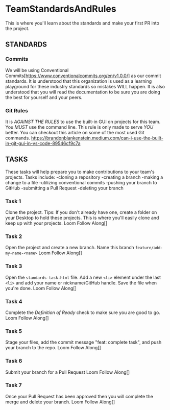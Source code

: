 # TeamStandardsAndRules
This is where you'll learn about the standards and make your first PR into the project.

## STANDARDS
### Commits
We will be using Conventional Commits[https://www.conventionalcommits.org/en/v1.0.0/] as our commit standards.
It is understood that this organization is used as a learning playground for these industry standards so mistakes WILL happen.
It is also understood that you will read the documentation to be sure you are doing the best for yourself and your peers.

### Git Rules
It is *AGAINST THE RULES* to use the built-in GUI on projects for this team. You *MUST* use the command line. This rule is only made to serve *YOU* better.
You can checkout this article on some of the most used Git commands. https://brandonblankenstein.medium.com/can-i-use-the-built-in-git-gui-in-vs-code-89546cf9c7a

## TASKS
These tasks will help prepare you to make contributions to your team's projects.
Tasks include:
-cloning a repository
-creating a branch
-making a change to a file
-utilizing conventional commits
-pushing your branch to GitHub
-submitting a Pull Request
-deleting your branch

### Task 1
Clone the project.
Tips: If you don't already have one, create a folder on your Desktop to hold these projects. This is where you'll easily clone and keep up with your projects.
Loom Follow Along[]

### Task 2
Open the project and create a new branch.
Name this branch `feature/add-my-name-<name>`
Loom Follow Along[]

### Task 3
Open the `standards-task.html` file.
Add a new `<li>` element under the last `<li>` and add your name or nickname/GitHub handle.
Save the file when you're done.
Loom Follow Along[]

### Task 4
Complete the *Definition of Ready* check to make sure you are good to go.
Loom Follow Along[]

### Task 5
Stage your files, add the commit message "feat: complete task", and push your branch to the repo.
Loom Follow Along[]

### Task 6
Submit your branch for a Pull Request
Loom Follow Along[]

### Task 7
Once your Pull Request has been approved then you will complete the merge and delete your branch.
Loom Follow Along[]
